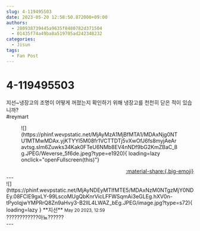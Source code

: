 ```yaml
---
slug: 4-119495503
date: 2023-05-20 12:58:50.872000+09:00
authors:
  - 280938739445a9635f8480782d371504
  - 01435f74a49ba8a519705ad242348232
categories:
  - Jisun
tags:
  - Fan Post
---
```


# 4-119495503

<div class="post-container" markdown="1">
<div class="content-container md-sidebar__scrollwrap" markdown="1">

지선~냉장고의 조명이 어떻게 꺼졌는지 확인하기 위해 냉장고를 천천히 닫은 적이 있습니까?<br>\#reymart
<figure markdown="1">
![](https://phinf.wevpstatic.net/MjAyMzA1MjBfMTA1/MDAxNjg0NTU1MTMwMDAx.yjKTYYl5M08fr1VCTTDTj5vXwOfJ6fs8myjAeAravtsg.sIm6Zuwks34Kak0FTeU6NMb8EV4nNDf9bG2KmZBaC_8g.JPEG/Weverse_5f6de.jpeg?type=e1920){ loading=lazy onclick="openFullscreen(this)"}
</figure>


</div>
</div>

<div style="text-align: right;" markdown="1">
<a href="https://weverse.io/fromis9/fanpost/4-119495503" style="text-align: right;">:material-share:{.big-emoji}</a>
</div>
---

<div class="comments-container md-sidebar__scrollwrap" markdown="1">
<div class="comment" markdown="1">
<div class='id-container' markdown="1">
![](https://phinf.wevpstatic.net/MjAyNDEyMTlfMTE5/MDAxNzM0NTgzMjY0NDEy.08FClE9gxLY-99LscoMUgQbKnrVicLFFWSqmAi3eGLEg.hXV0n-tPyoIqjwYMPRrQ8Zn9aHvy3-B2llL4LWAZ_bEg.JPEG/image.jpg?type=s72){ loading=lazy }
**<span class="artist">지선</span>** <small>May 20 2023, 12:59</small><br>
</div>
<div class='comment-body' markdown="1">
????????????아뇨??????
</div>
</div>
</div>
---
